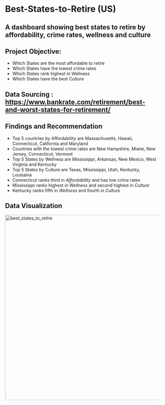 # Best-States-to-Retire (US)
A dashboard showing best states to retire by affordability, crime rates, wellness and culture
------
## Project Objective:
- Which States are the most affordable to retire
- Which States have the lowest crime rates 
- Which States rank highest in Wellness
- Which States have the best Culture

## Data Sourcing : https://www.bankrate.com/retirement/best-and-worst-states-for-retirement/ 

## Findings and Recommendation
- Top 5 countries by Affordability are Massachusetts, Hawaii, Connecticut, California and Maryland
- Countries with the lowest crime rates are New Hampshire, Miane, New Jersey, Connecticut, Vermont
- Top 5 States by Wellness are Mississippi, Arkansas, New Mexico, West Virginia and Kentucky
- Top 5 States by Culture are Texas, Mississippi, Utah, Kentucky, Louisaina
- Connecticut ranks third in *Affordability* and has low *crime* rates
- Mississippi ranks highest in *Wellness* and second highest in *Culture*
- Kentucky ranks fifth in *Wellness* and fourth in *Culture*

## Data Visualization

<img width="604" alt="best_states_to_retire" src="https://user-images.githubusercontent.com/60641986/175571891-5b455145-ed0d-4a5b-a617-384b4fa60154.png">
